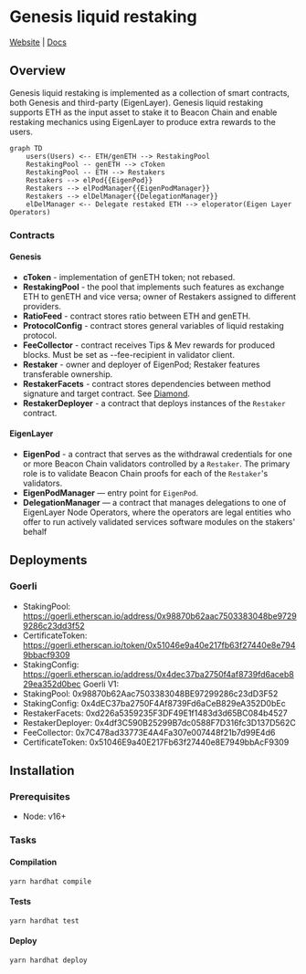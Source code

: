 # Genesis liquid restaking
[Website](https://www.genesislrt.com/) | [Docs](https://docs.genesislrt.com/)

## Overview
Genesis liquid restaking is implemented as a collection of smart contracts, both Genesis and third-party (EigenLayer).
Genesis liquid restaking supports ETH as the input asset to stake it to Beacon Chain and enable restaking mechanics using EigenLayer to produce extra rewards to the users.

```mermaid
graph TD
    users(Users) <-- ETH/genETH --> RestakingPool
    RestakingPool -- genETH --> cToken
    RestakingPool -- ETH --> Restakers
    Restakers --> elPod{{EigenPod}}
    Restakers --> elPodManager{{EigenPodManager}}
    Restakers --> elDelManager{{DelegationManager}}
    elDelManager <-- Delegate restaked ETH --> eloperator(Eigen Layer Operators)
```

### Contracts
#### Genesis
* **cToken** - implementation of genETH token; not rebased.
* **RestakingPool** - the pool that implements such features as exchange ETH to genETH and vice versa; owner of Restakers assigned to different providers.
* **RatioFeed** - contract stores ratio between ETH and genETH.
* **ProtocolConfig** - contract stores general variables of liquid restaking protocol.
* **FeeCollector** - contract receives Tips & Mev rewards for produced blocks. Must be set as --fee-recipient in validator client.
* **Restaker** - owner and deployer of EigenPod; Restaker features transferable ownership.
* **RestakerFacets** - contract stores dependencies between method signature and target contract. See [Diamond](https://eips.ethereum.org/EIPS/eip-253).
* **RestakerDeployer** - a contract that deploys instances of the `Restaker` contract.
#### EigenLayer
* **EigenPod** - a contract that serves as the withdrawal credentials for one or more Beacon Chain validators controlled by a `Restaker`. The primary role is to validate Beacon Chain proofs for each of the `Restaker`'s validators.
* **EigenPodManager** — entry point for `EigenPod`.
* **DelegationManager** — a contract that manages delegations to one of EigenLayer Node Operators, where the operators are legal entities who offer to run actively validated services software modules on the stakers' behalf

## Deployments
### Goerli
* StakingPool: https://goerli.etherscan.io/address/0x98870b62aac7503383048be97299286c23dd3f52
* CertificateToken: https://goerli.etherscan.io/token/0x51046e9a40e217fb63f27440e8e7949bbacf9309
* StakingConfig: https://goerli.etherscan.io/address/0x4dec37ba2750f4af8739fd6aceb829ea352d0bec
Goerli V1:
* StakingPool: 0x98870b62Aac7503383048BE97299286c23dD3F52
* StakingConfig: 0x4dEC37ba2750F4Af8739Fd6aCeB829eA352D0bEc
* RestakerFacets: 0xd226a5359235F3DF49E1f1483d3d65BC084b4527
* RestakerDeployer: 0x4df3C590B25299B7dc0588F7D316fc3D137D562C
* FeeCollector: 0x7C478ad33773E4A4Fa307e007448f21b7d99E4d6
* CertificateToken: 0x51046E9a40E217Fb63f27440e8E7949bbAcF9309

## Installation

### Prerequisites
* Node: v16+

### Tasks
#### Compilation
`yarn hardhat compile`
#### Tests
`yarn hardhat test`
#### Deploy
`yarn hardhat deploy`
